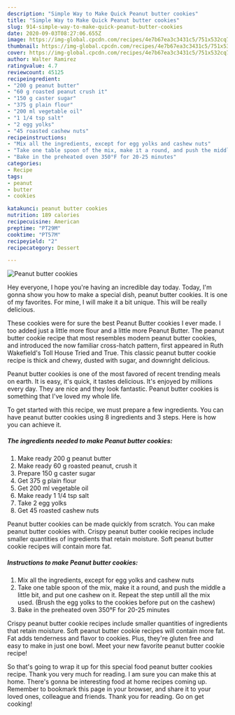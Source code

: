 ```yaml
---
description: "Simple Way to Make Quick Peanut butter cookies"
title: "Simple Way to Make Quick Peanut butter cookies"
slug: 914-simple-way-to-make-quick-peanut-butter-cookies
date: 2020-09-03T08:27:06.655Z
image: https://img-global.cpcdn.com/recipes/4e7b67ea3c3431c5/751x532cq70/peanut-butter-cookies-recipe-main-photo.jpg
thumbnail: https://img-global.cpcdn.com/recipes/4e7b67ea3c3431c5/751x532cq70/peanut-butter-cookies-recipe-main-photo.jpg
cover: https://img-global.cpcdn.com/recipes/4e7b67ea3c3431c5/751x532cq70/peanut-butter-cookies-recipe-main-photo.jpg
author: Walter Ramirez
ratingvalue: 4.7
reviewcount: 45125
recipeingredient:
- "200 g peanut butter"
- "60 g roasted peanut crush it"
- "150 g caster sugar"
- "375 g plain flour"
- "200 ml vegetable oil"
- "1 1/4 tsp salt"
- "2 egg yolks"
- "45 roasted cashew nuts"
recipeinstructions:
- "Mix all the ingredients, except for egg yolks and cashew nuts"
- "Take one table spoon of the mix, make it a round, and push the middle a little bit, and put one cashew on it. Repeat the step untill all the mix used. (Brush the egg yolks to the cookies before put on the cashew)"
- "Bake in the preheated oven 350°F for 20-25 minutes"
categories:
- Recipe
tags:
- peanut
- butter
- cookies

katakunci: peanut butter cookies 
nutrition: 189 calories
recipecuisine: American
preptime: "PT29M"
cooktime: "PT57M"
recipeyield: "2"
recipecategory: Dessert

---
```



![Peanut butter cookies](https://img-global.cpcdn.com/recipes/4e7b67ea3c3431c5/751x532cq70/peanut-butter-cookies-recipe-main-photo.jpg)

Hey everyone, I hope you're having an incredible day today. Today, I'm gonna show you how to make a special dish, peanut butter cookies. It is one of my favorites. For mine, I will make it a bit unique. This will be really delicious.

These cookies were for sure the best Peanut Butter cookies I ever made. I too added just a little more flour and a little more Peanut Butter. The peanut butter cookie recipe that most resembles modern peanut butter cookies, and introduced the now familiar cross-hatch pattern, first appeared in Ruth Wakefield&#39;s Toll House Tried and True. This classic peanut butter cookie recipe is thick and chewy, dusted with sugar, and downright delicious.

Peanut butter cookies is one of the most favored of recent trending meals on earth. It is easy, it's quick, it tastes delicious. It's enjoyed by millions every day. They are nice and they look fantastic. Peanut butter cookies is something that I've loved my whole life.


To get started with this recipe, we must prepare a few ingredients. You can have peanut butter cookies using 8 ingredients and 3 steps. Here is how you can achieve it.

<!--inarticleads1-->

##### The ingredients needed to make Peanut butter cookies:

1. Make ready 200 g peanut butter
1. Make ready 60 g roasted peanut, crush it
1. Prepare 150 g caster sugar
1. Get 375 g plain flour
1. Get 200 ml vegetable oil
1. Make ready 1 1/4 tsp salt
1. Take 2 egg yolks
1. Get 45 roasted cashew nuts


Peanut butter cookies can be made quickly from scratch. You can make peanut butter cookies with. Crispy peanut butter cookie recipes include smaller quantities of ingredients that retain moisture. Soft peanut butter cookie recipes will contain more fat. 

<!--inarticleads2-->

##### Instructions to make Peanut butter cookies:

1. Mix all the ingredients, except for egg yolks and cashew nuts
1. Take one table spoon of the mix, make it a round, and push the middle a little bit, and put one cashew on it. Repeat the step untill all the mix used. (Brush the egg yolks to the cookies before put on the cashew)
1. Bake in the preheated oven 350°F for 20-25 minutes


Crispy peanut butter cookie recipes include smaller quantities of ingredients that retain moisture. Soft peanut butter cookie recipes will contain more fat. Fat adds tenderness and flavor to cookies. Plus, they&#39;re gluten free and easy to make in just one bowl. Meet your new favorite peanut butter cookie recipe! 

So that's going to wrap it up for this special food peanut butter cookies recipe. Thank you very much for reading. I am sure you can make this at home. There's gonna be interesting food at home recipes coming up. Remember to bookmark this page in your browser, and share it to your loved ones, colleague and friends. Thank you for reading. Go on get cooking!
